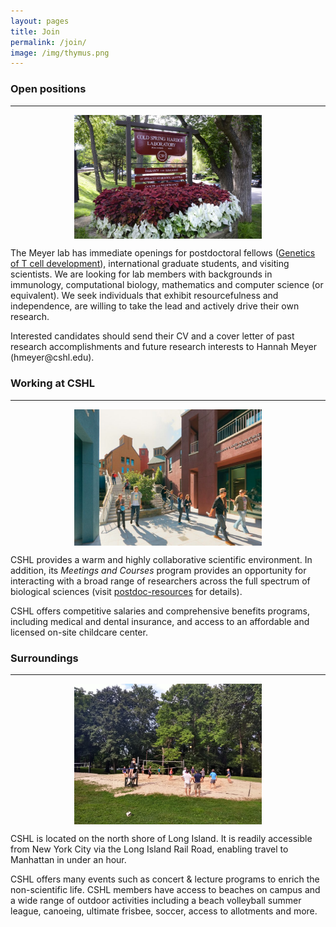 ```yaml
---
layout: pages
title: Join
permalink: /join/
image: /img/thymus.png
---
```


### Open positions
___
<div class="row bottom-pad">
    <div class="col-lg-3">
        <img class="img-responsive" style="display:block; margin-left: auto; margin-right: auto; padding-right:15px;padding-left:15px;padding-top:0px; width:300px;height:auto;" src="/img/CSHL_entrance_sign.jpg">
    </div>
    <div class="col-lg-8">
        <p>
        The Meyer lab has immediate openings for postdoctoral fellows (<a
        href="https://cshl.peopleadmin.com/postings/19234">Genetics of T cell
        development</a>), international graduate students, and visiting scientists.
        We are looking for lab members with backgrounds in immunology, computational biology, mathematics and computer science (or equivalent).
        We seek individuals that exhibit resourcefulness and independence, are willing to take the lead and actively drive their own research.
        </p>
        <p>
        Interested candidates should send their CV and a cover letter of past research accomplishments and future research interests to Hannah Meyer (hmeyer@cshl.edu).
        </p>
    </div>
</div>


### Working at CSHL
___
<div class="row bottom-pad">
    <div class="col-lg-3">
        <img class="img-responsive" style="display:block; margin-left: auto; margin-right: auto; padding-right:15px;padding-left:15px;padding-top:0px; width:300px;height:auto;" src="/img/CSHL_hillside.jpg">
    </div>
    <div class="col-lg-8">
        <p>
        CSHL provides a warm and highly collaborative scientific environment. In addition, its <i>Meetings and Courses</i> program provides an opportunity for interacting with a broad range of researchers across the full spectrum of biological sciences (visit <a href="https://www.cshl.edu/education/postdoc-resources/">postdoc-resources</a> for details).
        </p>
        <p>
        CSHL offers competitive salaries and comprehensive benefits programs, including medical and dental insurance, and access to an affordable and licensed on-site childcare center.
        </p>
    </div>
</div>

### Surroundings
___
<div class="row">
    <div class="col-lg-3">
        <img class="img-responsive" style="display:block; margin-left: auto; margin-right: auto; padding-right:15px;padding-left:15px;padding-top:0px; width:300px;height:auto;" src="/img/CSHL-vb.jpg">
    </div>
    <div class="col-lg-8">
    <p>
    CSHL is located on the north shore of Long Island. It is readily accessible from New York City via the Long Island Rail Road, enabling travel to Manhattan in under an hour.
    </p>
    <p>
    CSHL offers many events such as concert & lecture programs to enrich the non-scientific life. CSHL members have access to beaches on campus and a wide range of outdoor activities including a beach volleyball summer league, canoeing, ultimate frisbee, soccer, access to allotments and more.
    </p>
    </div>
</div>
